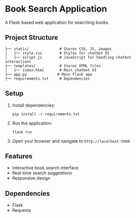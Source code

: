 # Book Search Application

A Flask-based web application for searching books.

## Project Structure

```
├── static/              # Stores CSS, JS, images
│   ├── style.css        # Styles for chatbot UI
│   ├── script.js        # JavaScript for handling chatbot interactions
├── templates/           # Stores HTML files
│   ├── index.html       # Main chatbot UI
├── app.py              # Main Flask app
├── requirements.txt     # Dependencies
```

## Setup

1. Install dependencies:
   ```
   pip install -r requirements.txt
   ```

2. Run the application:
   ```
   flask run
   ```

3. Open your browser and navigate to `http://localhost:5000`

## Features

- Interactive book search interface
- Real-time search suggestions
- Responsive design

## Dependencies

- Flask
- Requests